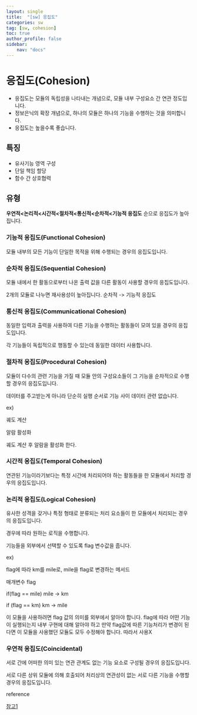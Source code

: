 ```yaml
---
layout: single
title:  "[sw] 응집도"
categories: sw
tag: [sw, cohesion]
toc: true
author_profile: false
sidebar:
    nav: "docs"
---
```




# 응집도(Cohesion)

- 응집도는 모듈의 독립성을 나타내는 개념으로, 모듈 내부 구성요소 간 연관 정도입니다.
- 정보은닉의 확장 개념으로, 하나의 모듈은 하나의 기능을 수행하는 것을 의미합니다.
- 응집도는 높을수록 좋습니다.



## 특징

- 유사기능 영역 구성
- 단일 책임 할당
- 함수 간 상호협력



## 유형

**우연적<논리적<시간적<절차적<통신적<순차적<기능적 응집도** 순으로 응집도가 높아집니다.



### 기능적 응집도(Functional Cohesion)

모듈 내부의 모든 기능이 단일한 목적을 위해 수행되는 경우의 응집도입니다.



### 순차적 응집도(Sequential Cohesion)

모듈 내에서 한 활동으로부터 나온 출력 값을 다른 활동이 사용할 경우의 응집도입니다.

2개의 모듈로 나누면 재사용성이 높아집니다. 순차적 -> 기능적 응집도



### 통신적 응집도(Communicational Cohesion)

동일한 입력과 출력을 사용하여 다른 기능을 수행하는 활동들이 모여 있을 경우의 응집도입니다.

각 기능들이 독립적으로 행동할 수 있는데 동일한 데이터 사용합니다.



### 절차적 응집도(Procedural Cohesion)

모듈이 다수의 관련 기능을 가질 때 모듈 안의 구성요소들이 그 기능을 순차적으로 수행할 경우의 응집도입니다.

데이터를 주고받는게 아니라 단순히 실행 순서로 기능 사이 데이터 관련 없습니다.

ex) 

궤도 계산

알람 활성화

궤도 계산 후 알람을 활성화 한다.



### 시간적 응집도(Temporal Cohesion)

연관된 기능이라기보다는 특정 시간에 처리되어야 하는 활동들을 한 모듈에서 처리할 경우의 응집도입니다.



### 논리적 응집도(Logical Cohesion)

유사한 성격을 갖거나 특정 형태로 분류되는 처리 요소들이 한 모듈에서 처리되는 경우의 응집도입니다.

경우에 따라 원하는 로직을 수행합니다.

기능들을 외부에서 선택할 수 있도록 flag 변수값을 줍니다.

ex)

flag에 따라 km를 mile로, mile을 flag로 변경하는 메서드

매개변수 flag

if(flag == mile) mile -> km

if (flag == km)	km -> mile



이 모듈을 사용하려면 flag 값의 의미를 외부에서 알아야 합니다. flag에 따라 어떤 기능이 실행되는지 내부 구현에 대해 알아야 하고 만약 flag값에 따른 기능처리가 변경이 된다면 이 모듈을 사용했던 모듈도 모두 수정해야 합니다. 따라서 사용X



### 우연적 응집도(Coincidental)

서로 간에 어떠한 의미 있는 연관 관계도 없는 기능 요소로 구성될 경우의 응집도입니다.

서로 다른 상위 모듈에 의해 호출되어 처리상의 연관성이 없는 서로 다른 기능을 수행할 경우의 응집도입니다.





reference

[참고1](https://computer-science-student.tistory.com/140)

